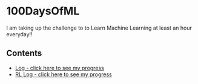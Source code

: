 # 100DaysOfML
I am taking up the challenge to to Learn  Machine Learning at least an hour everyday!!  

## Contents

* [Log - click here to see my progress](Log.md)
* [RL Log - click here to see my progress](RL.md)
